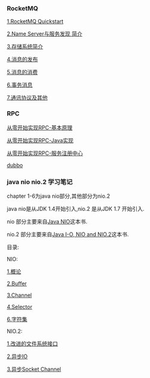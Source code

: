 ### RocketMQ

[1.RocketMQ Quickstart](https://github.com/HeyMoon/notes/blob/master/RocketMQ-note/RocketMQ-quickstart.md)

[2.Name Server与服务发现 简介](https://github.com/HeyMoon/notes/blob/master/RocketMQ-note/Name%20Server%E7%AE%80%E4%BB%8B.md)

[3.存储系统简介](https://github.com/HeyMoon/notes/blob/master/RocketMQ-note/%E5%AD%98%E5%82%A8%E7%B3%BB%E7%BB%9F%E7%AE%80%E4%BB%8B.md)

[4.消息的发布](https://github.com/HeyMoon/notes/blob/master/RocketMQ-note/%E6%B6%88%E6%81%AF%E7%9A%84%E5%8F%91%E5%B8%83.md)

[5.消息的消费](https://github.com/HeyMoon/notes/blob/master/RocketMQ-note/%E6%B6%88%E6%81%AF%E7%9A%84%E6%B6%88%E8%B4%B9.md)

[6.事务消息](https://github.com/HeyMoon/notes/blob/master/RocketMQ-note/%E4%BA%8B%E5%8A%A1%E6%B6%88%E6%81%AF.md)

[7.通讯协议及其他](https://github.com/HeyMoon/notes/blob/master/RocketMQ-note/RocketMQ%E9%80%9A%E4%BF%A1%E5%8D%8F%E8%AE%AE%E5%8F%8A%E5%85%B6%E4%BB%96.md)

### RPC

[从零开始实现RPC-基本原理](https://github.com/HeyMoon/notes/blob/master/rpc%E5%8E%9F%E7%90%86/%E4%BB%8E%E9%9B%B6%E5%BC%80%E5%A7%8B%E5%AE%9E%E7%8E%B0RPC-(1)%E5%9F%BA%E6%9C%AC%E5%8E%9F%E7%90%86.md)

[从零开始实现RPC-Java实现](https://github.com/HeyMoon/notes/blob/master/rpc%E5%8E%9F%E7%90%86/%E4%BB%8E%E9%9B%B6%E5%BC%80%E5%A7%8B%E5%AE%9E%E7%8E%B0RPC-(2)Java%20%E5%AE%9E%E7%8E%B0.md)

[从零开始实现RPC-服务注册中心](https://github.com/HeyMoon/notes/blob/master/rpc%E5%8E%9F%E7%90%86/%E4%BB%8E%E9%9B%B6%E5%BC%80%E5%A7%8B%E5%AE%9E%E7%8E%B0RPC-(3)%E6%9C%8D%E5%8A%A1%E6%B3%A8%E5%86%8C%E4%B8%AD%E5%BF%83.md)

[dubbo](https://github.com/HeyMoon/notes/blob/master/dubbo-note/dubbo.md)

### java nio nio.2 学习笔记
chapter 1-6为java nio部分,其他部分为nio.2

java nio是从JDK 1.4开始引入,nio.2 是从JDK 1.7 开始引入.


nio 部分主要来自[Java NIO](http://it-ebooks.info/book/380/)这本书.


nio.2 部分主要来自[Java I-O, NIO and NIO.2](http://it-ebooks.info/book/6430/)这本书.

目录:

NIO:

[1.概论](https://github.com/HeyMoon/notes/tree/master/java_nio-note/chapter1/java_nio_introduction.md)

[2.Buffer](https://github.com/HeyMoon/notes/tree/master/java_nio-note/chapter2/Buffers.md)

[3.Channel](https://github.com/HeyMoon/notes/tree/master/java_nio-note/chapter3/channels.md)

[4.Selector](https://github.com/HeyMoon/notes/tree/master/java_nio-note/chapter4/Selectors.md)

[6.字符集](https://github.com/HeyMoon/notes/tree/master/java_nio-note/chapter%206/Character-Sets.md)

NIO.2:

[1.改进的文件系统接口](https://github.com/HeyMoon/notes/tree/master/java_nio-note/nio2-chapter12/improved-file-system-interface.md)

[2.异步IO](https://github.com/HeyMoon/notes/tree/master/java_nio-note/nio2-chapter13/asynchronous_IO.md)

[3.异步Socket Channel](https://github.com/HeyMoon/notes/tree/master/java_nio-note/nio2-chapter14/completion_of_socket_channel_functionality.md)